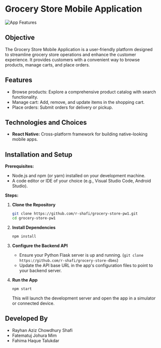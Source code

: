 # Grocery Store Mobile Application

![App Features](/assets/cover.png)

## Objective

The Grocery Store Mobile Application is a user-friendly platform designed to streamline grocery store operations and enhance the customer experience. It provides customers with a convenient way to browse products, manage carts, and place orders.

## Features

- Browse products: Explore a comprehensive product catalog with search functionality.
- Manage cart: Add, remove, and update items in the shopping cart.
- Place orders: Submit orders for delivery or pickup.

## Technologies and Choices

- **React Native:** Cross-platform framework for building native-looking mobile apps.

## Installation and Setup

**Prerequisites:**

- Node.js and npm (or yarn) installed on your development machine.
- A code editor or IDE of your choice (e.g., Visual Studio Code, Android Studio).

**Steps:**

1. **Clone the Repository**

   ```bash
   git clone https://github.com/r-shafi/grocery-store-pw1.git
   cd grocery-store-pw1
   ```

2. **Install Dependencies**

   ```bash
   npm install
   ```

3. **Configure the Backend API**

   - Ensure your Python Flask server is up and running. (`git clone https://github.com/r-shafi/grocery-store-dbms`)
   - Update the API base URL in the app's configuration files to point to your backend server.

4. **Run the App**

   ```bash
   npm start
   ```

   This will launch the development server and open the app in a simulator or connected device.

## Developed By

- Rayhan Aziz Chowdhury Shafi
- Fatematuj Johura Mim
- Fahima Haque Talukdar
